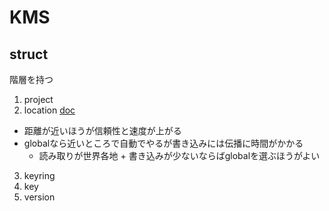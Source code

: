 # KMS

## struct

階層を持つ
1. project
2. location [doc](https://cloud.google.com/kms/docs/locations?hl=ja)
  - 距離が近いほうが信頼性と速度が上がる
  - globalなら近いところで自動でやるが書き込みには伝播に時間がかかる
    - 読み取りが世界各地 + 書き込みが少ないならばglobalを選ぶほうがよい
3. keyring
4. key
5. version